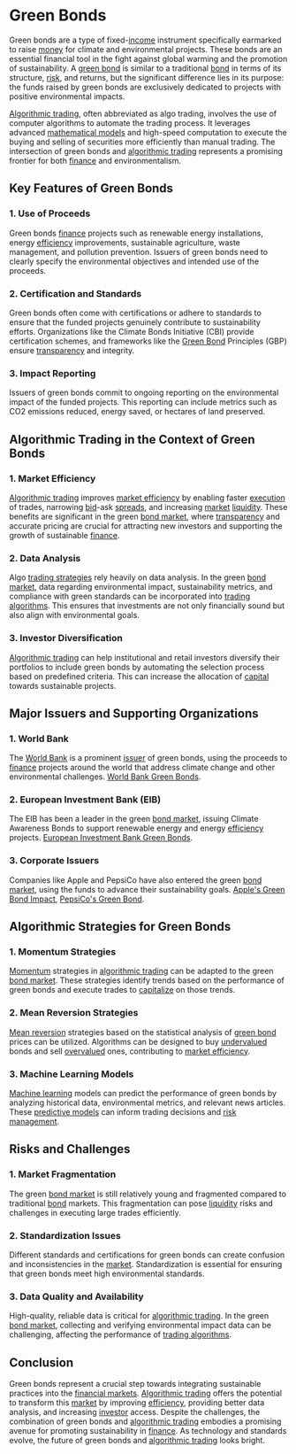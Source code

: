 # Green Bonds

Green bonds are a type of fixed-[income](../i/income.md) instrument specifically earmarked to raise [money](../m/money.md) for climate and environmental projects. These bonds are an essential financial tool in the fight against global warming and the promotion of sustainability. A [green bond](../g/green_bond.md) is similar to a traditional [bond](../b/bond.md) in terms of its structure, [risk](../r/risk.md), and returns, but the significant difference lies in its purpose: the funds raised by green bonds are exclusively dedicated to projects with positive environmental impacts. 

[Algorithmic trading](../a/algorithmic_trading.md), often abbreviated as algo trading, involves the use of computer algorithms to automate the trading process. It leverages advanced [mathematical models](../m/mathematical_models_in_trading.md) and high-speed computation to execute the buying and selling of securities more efficiently than manual trading. The intersection of green bonds and [algorithmic trading](../a/algorithmic_trading.md) represents a promising frontier for both [finance](../f/finance.md) and environmentalism.

## Key Features of Green Bonds

### 1. Use of Proceeds
Green bonds [finance](../f/finance.md) projects such as renewable energy installations, energy [efficiency](../e/efficiency.md) improvements, sustainable agriculture, waste management, and pollution prevention. Issuers of green bonds need to clearly specify the environmental objectives and intended use of the proceeds.

### 2. Certification and Standards
Green bonds often come with certifications or adhere to standards to ensure that the funded projects genuinely contribute to sustainability efforts. Organizations like the Climate Bonds Initiative (CBI) provide certification schemes, and frameworks like the [Green Bond](../g/green_bond.md) Principles (GBP) ensure [transparency](../t/transparency.md) and integrity.

### 3. Impact Reporting
Issuers of green bonds commit to ongoing reporting on the environmental impact of the funded projects. This reporting can include metrics such as CO2 emissions reduced, energy saved, or hectares of land preserved.

## Algorithmic Trading in the Context of Green Bonds

### 1. Market Efficiency
[Algorithmic trading](../a/algorithmic_trading.md) improves [market efficiency](../m/market_efficiency.md) by enabling faster [execution](../e/execution.md) of trades, narrowing [bid](../b/bid.md)-ask [spreads](../s/spreads.md), and increasing [market](../m/market.md) [liquidity](../l/liquidity.md). These benefits are significant in the green [bond market](../b/bond_market.md), where [transparency](../t/transparency.md) and accurate pricing are crucial for attracting new investors and supporting the growth of sustainable [finance](../f/finance.md).

### 2. Data Analysis
Algo [trading strategies](../t/trading_strategies.md) rely heavily on data analysis. In the green [bond market](../b/bond_market.md), data regarding environmental impact, sustainability metrics, and compliance with green standards can be incorporated into [trading algorithms](../t/trading_algorithms.md). This ensures that investments are not only financially sound but also align with environmental goals.

### 3. Investor Diversification
[Algorithmic trading](../a/algorithmic_trading.md) can help institutional and retail investors diversify their portfolios to include green bonds by automating the selection process based on predefined criteria. This can increase the allocation of [capital](../c/capital.md) towards sustainable projects.

## Major Issuers and Supporting Organizations

### 1. World Bank
The [World Bank](../w/world_bank.md) is a prominent [issuer](../i/issuer.md) of green bonds, using the proceeds to [finance](../f/finance.md) projects around the world that address climate change and other environmental challenges. [World Bank Green Bonds](https://www.worldbank.org/en/news/feature/2019/11/18/what-you-need-to-know-about-green-bonds).

### 2. European Investment Bank (EIB)
The EIB has been a leader in the green [bond market](../b/bond_market.md), issuing Climate Awareness Bonds to support renewable energy and energy [efficiency](../e/efficiency.md) projects. [European Investment Bank Green Bonds](https://www.eib.org/en/investor_relations/cab/index.htm).

### 3. Corporate Issuers
Companies like Apple and PepsiCo have also entered the green [bond market](../b/bond_market.md), using the funds to advance their sustainability goals. [Apple's Green Bond Impact](https://www.apple.com/newsroom/2020/07/apple-allocates-2-8-billion-from-green-bond-to-environmental-initiatives/), [PepsiCo's Green Bond](https://www.pepsico.com/news/press-release/pepsico-prices-first-ever-green-bond-20190930).

## Algorithmic Strategies for Green Bonds

### 1. Momentum Strategies
[Momentum](../m/momentum.md) strategies in [algorithmic trading](../a/algorithmic_trading.md) can be adapted to the green [bond market](../b/bond_market.md). These strategies identify trends based on the performance of green bonds and execute trades to [capitalize](../c/capitalize.md) on those trends.

### 2. Mean Reversion Strategies
[Mean reversion](../m/mean_reversion.md) strategies based on the statistical analysis of [green bond](../g/green_bond.md) prices can be utilized. Algorithms can be designed to buy [undervalued](../u/undervalued.md) bonds and sell [overvalued](../o/overvalued.md) ones, contributing to [market efficiency](../m/market_efficiency.md).

### 3. Machine Learning Models
[Machine learning](../m/machine_learning.md) models can predict the performance of green bonds by analyzing historical data, environmental metrics, and relevant news articles. These [predictive models](../p/predictive_models_in_trading.md) can inform trading decisions and [risk management](../r/risk_management.md).

## Risks and Challenges

### 1. Market Fragmentation
The green [bond market](../b/bond_market.md) is still relatively young and fragmented compared to traditional [bond](../b/bond.md) markets. This fragmentation can pose [liquidity](../l/liquidity.md) risks and challenges in executing large trades efficiently.

### 2. Standardization Issues
Different standards and certifications for green bonds can create confusion and inconsistencies in the [market](../m/market.md). Standardization is essential for ensuring that green bonds meet high environmental standards.

### 3. Data Quality and Availability
High-quality, reliable data is critical for [algorithmic trading](../a/algorithmic_trading.md). In the green [bond market](../b/bond_market.md), collecting and verifying environmental impact data can be challenging, affecting the performance of [trading algorithms](../t/trading_algorithms.md).

## Conclusion

Green bonds represent a crucial step towards integrating sustainable practices into the [financial markets](../f/financial_market.md). [Algorithmic trading](../a/algorithmic_trading.md) offers the potential to transform this [market](../m/market.md) by improving [efficiency](../e/efficiency.md), providing better data analysis, and increasing [investor](../i/investor.md) access. Despite the challenges, the combination of green bonds and [algorithmic trading](../a/algorithmic_trading.md) embodies a promising avenue for promoting sustainability in [finance](../f/finance.md). As technology and standards evolve, the future of green bonds and [algorithmic trading](../a/algorithmic_trading.md) looks bright.

